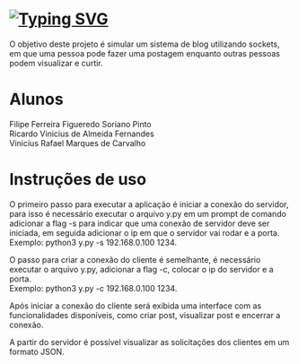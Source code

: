# [![Typing SVG](https://readme-typing-svg.herokuapp.com?font=Ubuntu&size=35&color=17CE1D&center=false&lines=BLOG+ROOM)](https://git.io/typing-svg)
O objetivo deste projeto é simular um sistema  de blog utilizando sockets, em que uma pessoa pode fazer uma postagem enquanto outras pessoas podem visualizar e curtir.

# Alunos
Filipe Ferreira Figueredo Soriano Pinto  
Ricardo Vinicius de Almeida Fernandes  
Vinicius Rafael Marques de Carvalho

# Instruções de uso
O primeiro passo para executar a aplicação é iniciar a conexão do servidor, para isso é necessário executar o arquivo y.py em um prompt de comando adicionar a flag -s para indicar que uma conexão de servidor deve ser iniciada, em seguida adicionar o ip em que o servidor vai rodar e a porta.  
Exemplo: python3 y.py -s 192.168.0.100 1234.

O passo para criar a conexão do cliente é semelhante, é necessário executar o arquivo y.py, adicionar a flag -c, colocar o ip do servidor e a porta.  
Exemplo: python3 y.py -c 192.168.0.100 1234.

Após iniciar a conexão do cliente será exibida uma interface com as funcionalidades disponíveis, como criar post, visualizar post e encerrar a conexão.

A partir do servidor é possível visualizar as solicitações dos clientes em um formato JSON.
